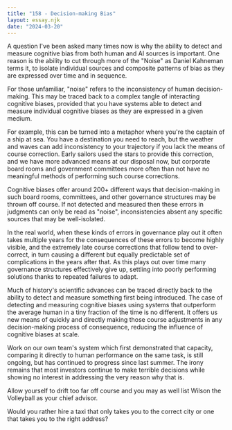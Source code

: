 ```yaml
---
title: "158 - Decision-making Bias"
layout: essay.njk
date: "2024-03-20"
---
```


A question I've been asked many times now is why the ability to detect and measure cognitive bias from both human and AI sources is important. One reason is the ability to cut through more of the "Noise" as Daniel Kahneman terms it, to isolate individual sources and composite patterns of bias as they are expressed over time and in sequence.

For those unfamiliar, "noise" refers to the inconsistency of human decision-making. This may be traced back to a complex tangle of interacting cognitive biases, provided that you have systems able to detect and measure individual cognitive biases as they are expressed in a given medium.

For example, this can be turned into a metaphor where you're the captain of a ship at sea. You have a destination you need to reach, but the weather and waves can add inconsistency to your trajectory if you lack the means of course correction. Early sailors used the stars to provide this correction, and we have more advanced means at our disposal now, but corporate board rooms and government committees more often than not have no meaningful methods of performing such course corrections.

Cognitive biases offer around 200+ different ways that decision-making in such board rooms, committees, and other governance structures may be thrown off course. If not detected and measured then these errors in judgments can only be read as "noise", inconsistencies absent any specific sources that may be well-isolated.

In the real world, when these kinds of errors in governance play out it often takes multiple years for the consequences of these errors to become highly visible, and the extremely late course corrections that follow tend to over-correct, in turn causing a different but equally predictable set of complications in the years after that. As this plays out over time many governance structures effectively give up, settling into poorly performing solutions thanks to repeated failures to adapt.

Much of history's scientific advances can be traced directly back to the ability to detect and measure something first being introduced. The case of detecting and measuring cognitive biases using systems that outperform the average human in a tiny fraction of the time is no different. It offers us new means of quickly and directly making those course adjustments in any decision-making process of consequence, reducing the influence of cognitive biases at scale.

Work on our own team's system which first demonstrated that capacity, comparing it directly to human performance on the same task, is still ongoing, but has continued to progress since last summer. The irony remains that most investors continue to make terrible decisions while showing no interest in addressing the very reason why that is.

Allow yourself to drift too far off course and you may as well list Wilson the Volleyball as your chief advisor.

Would you rather hire a taxi that only takes you to the correct city or one that takes you to the right address?

